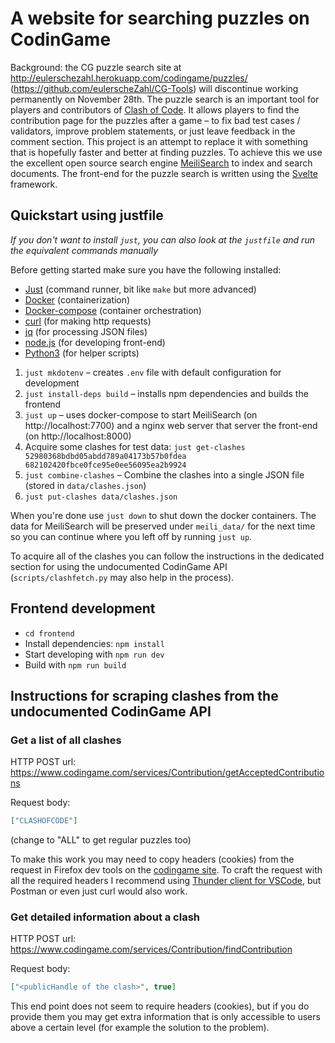 # A website for searching puzzles on CodinGame

Background: the CG puzzle search site at http://eulerschezahl.herokuapp.com/codingame/puzzles/ (https://github.com/eulerscheZahl/CG-Tools) will discontinue working permanently on November 28th. The puzzle search is an important tool for players and contributors of [Clash of Code](https://www.codingame.com/multiplayer/clashofcode). It allows players to find the contribution page for the puzzles after a game – to fix bad test cases / validators, improve problem statements, or just leave feedback in the comment section. This project is an attempt to replace it with something that is hopefully faster and better at finding puzzles. To achieve this we use the excellent open source search engine [MeiliSearch](https://www.meilisearch.com/) to index and search documents. The front-end for the puzzle search is written using the [Svelte](https://svelte.dev/) framework.


## Quickstart using justfile

*If you don't want to install `just`, you can also look at the `justfile` and run the equivalent commands manually*

Before getting started make sure you have the following installed:
* [Just](https://github.com/casey/just) (command runner, bit like `make` but more advanced)
* [Docker](https://www.docker.com/) (containerization)
* [Docker-compose](https://github.com/docker/compose/releases) (container orchestration)
* [curl](https://curl.se/) (for making http requests)
* [jq](https://github.com/stedolan/jq) (for processing JSON files)
* [node.js](https://nodejs.org/en/) (for developing front-end)
* [Python3](https://www.python.org/) (for helper scripts)

1. `just mkdotenv` – creates `.env` file with default configuration for development
1. `just install-deps build` – installs npm dependencies and builds the frontend
1. `just up` – uses docker-compose to start MeiliSearch (on http://localhost:7700) and a nginx web server that server the front-end (on http://localhost:8000)
1.  Acquire some clashes for test data:
```just get-clashes 52980368bdbd05abdd789a04173b57b0fdea 682102420fbce0fce95e0ee56095ea2b9924```
1. `just combine-clashes` – Combine the clashes into a single JSON file (stored in `data/clashes.json`)
1. `just put-clashes data/clashes.json`

When you're done use `just down` to shut down the docker containers. The data for MeiliSearch will be preserved under `meili_data/` for the next time so you can continue where you left off by running `just up`.

To acquire all of the clashes you can follow the instructions in the dedicated section for using the undocumented CodinGame API (`scripts/clashfetch.py` may also help in the process).


## Frontend development
* `cd frontend`
* Install dependencies: `npm install`
* Start developing with `npm run dev`
* Build with `npm run build`


## Instructions for scraping clashes from the undocumented CodinGame API

### Get a list of all clashes

HTTP POST url: https://www.codingame.com/services/Contribution/getAcceptedContributions

Request body:

```json
["CLASHOFCODE"]
```
(change to "ALL" to get regular puzzles too)

To make this work you may need to copy headers (cookies) from the request in Firefox dev tools on the [codingame site](https://www.codingame.com/contribute/community?mode=accepted&type=clashofcode). To craft the request with all the required headers I recommend using [Thunder client for VSCode](https://www.thunderclient.com/), but Postman or even just curl would also work.

### Get detailed information about a clash

HTTP POST url: https://www.codingame.com/services/Contribution/findContribution

Request body:

```json
["<publicHandle of the clash>", true]
```

This end point does not seem to require headers (cookies), but if you do provide them you may get extra information that is only accessible to users above a certain level (for example the solution to the problem).
